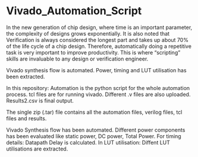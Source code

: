 # Vivado_Automation_Script

In the new generation of chip design, where time is an important parameter, the complexity of designs grows exponentially. It is also noted that Verification is always considered the longest part and takes up about 70% of the life cycle of a chip design. Therefore, automatically doing a repetitive task is very important to improve productivity. This is where “scripting” skills are invaluable to any design or verification engineer.

Vivado synthesis flow is automated. Power, timing and LUT utilisation has been extracted.

In this repository:
Automation is the python script for the whole automation process.
tcl files are for running vivado.
Different .v files are also uploaded.
Results2.csv is final output.

The single zip (.tar) file contains all the automation files, verilog files, tcl files and results.

Vivado Synthesis flow has been automated.
Different power components has been evaluated like static power, DC power, Total Power.
For timing details: Datapath Delay is calculated.
In LUT utilisation: Diffent LUT utilisations are extracted.
